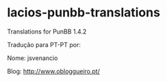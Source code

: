 lacios-punbb-translations
=========================

Translations for PunBB 1.4.2


Tradução para PT-PT por:

Nome: jsvenancio

Blog: http://www.obloggueiro.pt/
